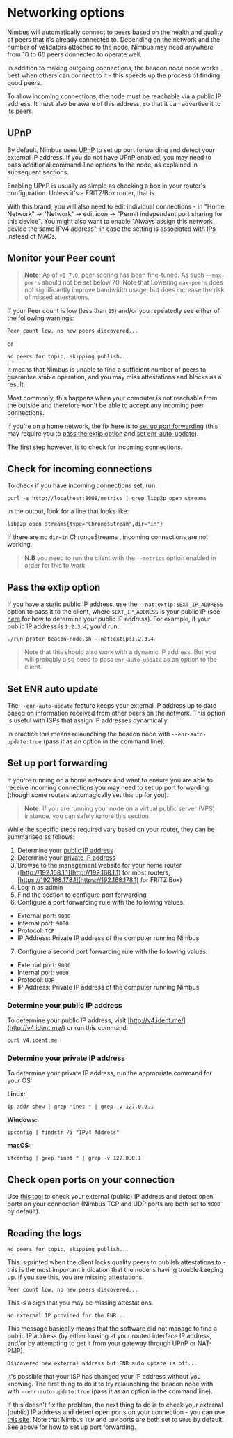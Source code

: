 # Networking options

Nimbus will automatically connect to peers based on the health and quality of peers that it's already connected to. Depending on the network and the number of validators attached to the node, Nimbus may need anywhere from 10 to 60 peers connected to operate well.

In addition to making outgoing connections, the beacon node node works best when others can connect to it - this speeds up the process of finding good peers.

To allow incoming connections, the node must be reachable via a public IP address. It must also be aware of this address, so that it can advertise it to its peers.

## UPnP

By default, Nimbus uses [UPnP](https://en.wikipedia.org/wiki/Universal_Plug_and_Play) to set up port forwarding and detect your external IP address. If you do not have UPnP enabled, you may need to pass additional command-line options to the node, as explained in subsequent sections.

Enabling UPnP is usually as simple as checking a box in your router's configuration. Unless it's a FRITZ!Box router, that is.

With this brand, you will also need to edit individual connections - in "Home Network" -> "Network" -> edit icon -> "Permit independent port sharing for this device". You might also want to enable "Always assign this network device the same IPv4 address", in case the setting is associated with IPs instead of MACs.

## Monitor your Peer count

> **Note:** As of `v1.7.0`, peer scoring has been fine-tuned. As such `--max-peers` should not be set below 70. Note that Lowering `max-peers` does not significantly improve bandwidth usage, but does increase the risk of missed attestations.

If your Peer count is low (less than `15`) and/or you repeatedly see either of the following warnings:

`Peer count low, no new peers discovered...`

or

`No peers for topic, skipping publish...`

It means that Nimbus is unable to find a sufficient number of peers to guarantee stable operation, and you may miss attestations and blocks as a result.

Most commonly, this happens when your computer is not reachable from the outside and therefore won't be able to accept any incoming peer connections.

If you're on a home network, the fix here is to [set up port forwarding](./networking.md#set-up-port-forwarding) (this may require you to [pass the extip option](./networking.md#pass-the-extip-option) and [set enr-auto-update](./networking.md#set-enr-auto-update)).

The first step however, is to check for incoming connections.

## Check for incoming connections

To check if you have incoming connections set, run:

```
curl -s http://localhost:8008/metrics | grep libp2p_open_streams
```

In the output, look for a line that looks like:

```
libp2p_open_streams{type="ChronosStream",dir="in"}
```

If there are no `dir=in` ChronosStreams , incoming connections are not working.

> **N.B** you need to run the client with the `--metrics` option enabled in order for this to work

## Pass the extip option
If you have a static public IP address, use the `--nat:extip:$EXT_IP_ADDRESS` option to pass it to the client,  where `$EXT_IP_ADDRESS` is your public IP (see [here](./networking.md#determine-your-public-ip-address) for how to determine your public IP address). For example, if your public IP address is `1.2.3.4`, you'd run:

```
./run-prater-beacon-node.sh --nat:extip:1.2.3.4
```

> Note that this should also work with a dynamic IP address. But you will probably also need to pass `enr-auto-update` as an option to the client.

## Set ENR auto update

The `--enr-auto-update` feature keeps your external IP address up to date based on information received from other peers on the network. This option is useful with ISPs that assign IP addresses dynamically.

In practice this means relaunching the beacon node with `--enr-auto-update:true` (pass it as an option in the command line).

## Set up port forwarding

If you're running on a home network and want to ensure you are able to receive incoming connections you may need to set up port forwarding (though some routers automagically set this up for you).


> **Note:** If you are running your node on a virtual public server (VPS) instance, you can safely ignore this section.

While the specific steps required vary based on your router, they can be summarised as follows:

1. Determine your [public IP address](./networking.md#determine-your-public-ip-address)
2. Determine your [private IP address](./networking.md#determine-your-private-ip-address)
3. Browse to the management website for your home router ([http://192.168.1.1](http://192.168.1.1) for most routers, [https://192.168.178.1](https://192.168.178.1) for FRITZ!Box)
4. Log in as admin
5. Find the section to configure port forwarding
6. Configure a port forwarding rule with the following values:
- External port: `9000`
- Internal port: `9000`
- Protocol: `TCP`
- IP Address: Private IP address of the computer running Nimbus
7. Configure a second port forwarding rule with the following values:
- External port: `9000`
- Internal port: `9000`
- Protocol: `UDP`
- IP Address: Private IP address of the computer running Nimbus

### Determine your public IP address

To determine your public IP address, visit [http://v4.ident.me/](http://v4.ident.me/) or run this command:

```
curl v4.ident.me
```

### Determine your private IP address

To determine your private IP address, run the appropriate command for your OS:

**Linux:**

```
ip addr show | grep "inet " | grep -v 127.0.0.1
```

**Windows:**

```
ipconfig | findstr /i "IPv4 Address"
```

**macOS:**

```
ifconfig | grep "inet " | grep -v 127.0.0.1
```

## Check open ports on your connection

Use [this tool](https://www.yougetsignal.com/tools/open-ports/) to check your external (public) IP address and detect open ports on your connection (Nimbus TCP and UDP ports are both set to `9000` by default).

## Reading the logs

`No peers for topic, skipping publish...`

This is printed when the client lacks quality peers to publish attestations to - this is the most important indication that the node is having trouble keeping up. If you see this, you are missing attestations.

`Peer count low, no new peers discovered...`

This is a sign that you may be missing attestations.

`No external IP provided for the ENR...`

This message basically means that the software did not manage to find a public IP address (by either looking at your routed interface IP address, and/or by attempting to get it from your gateway through UPnP or NAT-PMP).

`Discovered new external address but ENR auto update is off...`

It's possible that your ISP has changed your IP address without you knowing. The first thing to do it to try relaunching the beacon node with with `--enr-auto-update:true` (pass it as an option in the command line).

If this doesn't fix the problem, the next thing to do is to check your external (public) IP address and detect open ports on your connection - you can use [this site](https://www.yougetsignal.com/tools/open-ports/ ).  Note that Nimbus `TCP` and `UDP` ports are both set to `9000` by default. See above for how to set up port forwarding.

